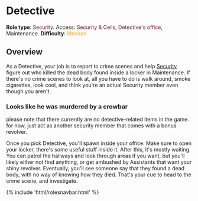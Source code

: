 # Detective
**Role type**: <font color= "#711e25">Security</font>. Access: <font color="#711e25">Security & Cells</font>, <font color="#711e25">Detective's office</font>, Maintenance. **Difficulty**: <font color="Orange">Medium</font>




## Overview

As a Detective, your job is to report to crime scenes and help [Security](Security.md) figure out who killed the dead body found inside a locker in Maintenance. If there's no crime scenes to look at, all you have to do is walk around, smoke cigarettes, look cool, and think you're an actual Security member even though you aren't.


### Looks like he was murdered by a crowbar


please note that there currently are no detective-related items in the game. for now, just act as another security member that comes with a bonus revolver.

Once you pick Detective, you'll spawn inside your office. Make sure to open your locker, there's some useful stuff inside it. After this, it's mostly waiting. You can patrol the hallways and look through areas if you want, but you'll likely either not find anything, or get ambushed by Assistants that want your shiny revolver. Eventually, you'll see someone say that they found a dead body, with no way of knowing how they died. That's your cue to head to the crime scene, and investigate. 

 {% include 'html/rolesnavbar.html' %}

